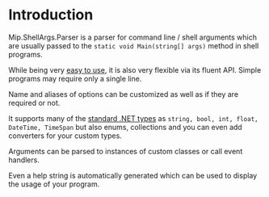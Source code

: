 # Introduction #
Mip.ShellArgs.Parser is a parser for command line / shell arguments which are usually passed to the `static void Main(string[] args)` method in shell programs.

While being very [easy to use](https://github.com/praschl/shellargs/wiki/GettingStarted), it is also very flexible via its fluent API. Simple programs may require only a single line.

Name and aliases of options can be customized as well as if they are required or not.

It supports many of the [standard .NET types](https://github.com/praschl/shellargs/wiki/SupportedTypes) as ` string, bool, int, float, DateTime, TimeSpan ` but also enums, collections and you can even add converters for your custom types.

Arguments can be parsed to instances of custom classes or call event handlers.

Even a help string is automatically generated which can be used to display the usage of your program.
